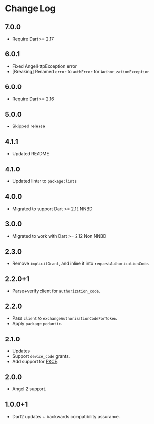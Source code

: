 # Change Log

## 7.0.0

* Require Dart >= 2.17

## 6.0.1

* Fixed AngelHttpException error
* [Breaking] Renamed `error` to `authError` for `AuthorizationException`

## 6.0.0

* Require Dart >= 2.16

## 5.0.0

* Skipped release

## 4.1.1

* Updated README

## 4.1.0

* Updated linter to `package:lints`

## 4.0.0

* Migrated to support Dart >= 2.12 NNBD

## 3.0.0

* Migrated to work with Dart >= 2.12 Non NNBD

## 2.3.0

* Remove `implicitGrant`, and inline it into `requestAuthorizationCode`.

## 2.2.0+1

* Parse+verify client for `authorization_code`.

## 2.2.0

* Pass `client` to `exchangeAuthorizationCodeForToken`.
* Apply `package:pedantic`.

## 2.1.0

* Updates
* Support `device_code` grants.
* Add support for [PKCE](https://tools.ietf.org/html/rfc7636).

## 2.0.0

* Angel 2 support.

## 1.0.0+1

* Dart2 updates + backwards compatibility assurance.
